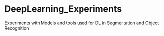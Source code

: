 # DeepLearning_Experiments
Experiments with Models and tools used for DL in Segmentation and Object Recognition


